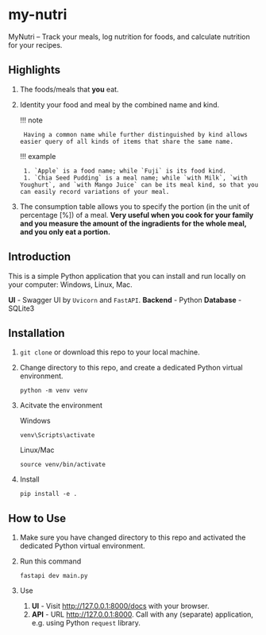 # my-nutri
MyNutri – Track your meals, log nutrition for foods, and calculate nutrition for your recipes.

## Highlights
1. The foods/meals that **you** eat.
1. Identity your food and meal by the combined name and kind. 
    
    !!! note

        Having a common name while further distinguished by kind allows easier query of all kinds of items that share the same name.

    !!! example

        1. `Apple` is a food name; while `Fuji` is its food kind.
        1. `Chia Seed Pudding` is a meal name; while `with Milk`, `with Youghurt`, and `with Mango Juice` can be its meal kind, so that you can easily record variations of your meal.

1. The consumption table allows you to specify the portion (in the unit of percentage [%]) of a meal. **Very useful when you cook for your family and you measure the amount of the ingradients for the whole meal, and you only eat a portion.**



## Introduction
This is a simple Python application that you can install and run locally on your computer: Windows, Linux, Mac.

**UI** - Swagger UI by `Uvicorn` and `FastAPI`.
**Backend** - Python
**Database** - SQLite3


## Installation
1. `git clone` or download this repo to your local machine.
1. Change directory to this repo, and create a dedicated Python virtual environment.

    ```terminal
    python -m venv venv
    ```

1. Acitvate the environment

    Windows
    
    ```terminal
    venv\Scripts\activate
    ```

    Linux/Mac

    ```terminal
    source venv/bin/activate
    ```

1. Install

    ```
    pip install -e .
    ```

## How to Use
1. Make sure you have changed directory to this repo and activated the dedicated Python virtual environment.
1. Run this command

    ```terminal
    fastapi dev main.py
    ```
1. Use
    1. **UI** - Visit <http://127.0.0.1:8000/docs> with your browser.
    1. **API** - URL <http://127.0.0.1:8000>. Call with any (separate) application, e.g. using Python `request` library.